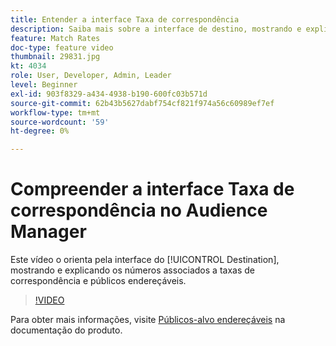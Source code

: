 ```yaml
---
title: Entender a interface Taxa de correspondência
description: Saiba mais sobre a interface de destino, mostrando e explicando os números associados às taxas de correspondência e públicos endereçáveis.
feature: Match Rates
doc-type: feature video
thumbnail: 29831.jpg
kt: 4034
role: User, Developer, Admin, Leader
level: Beginner
exl-id: 903f8329-a434-4938-b190-600fc03b571d
source-git-commit: 62b43b5627dabf754cf821f974a56c60989ef7ef
workflow-type: tm+mt
source-wordcount: '59'
ht-degree: 0%

---
```


# Compreender a interface Taxa de correspondência no Audience Manager

Este vídeo o orienta pela interface do [!UICONTROL Destination], mostrando e explicando os números associados a taxas de correspondência e públicos endereçáveis.

>[!VIDEO](https://video.tv.adobe.com/v/29831/?quality=12)

Para obter mais informações, visite [Públicos-alvo endereçáveis](https://experienceleague.adobe.com/docs/audience-manager/user-guide/features/addressable-audiences.html) na documentação do produto.
